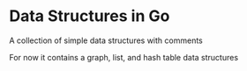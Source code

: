# Data Structures in Go
A collection of simple data structures with comments

For now it contains a graph, list, and hash table data structures

